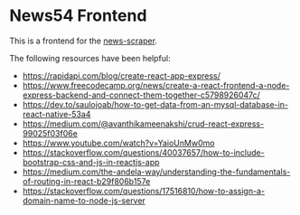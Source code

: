 # News54 Frontend

This is a frontend for the [news-scraper](https://github.com/zacfinger/news-scraper).

The following resources have been helpful:
* https://rapidapi.com/blog/create-react-app-express/
* https://www.freecodecamp.org/news/create-a-react-frontend-a-node-express-backend-and-connect-them-together-c5798926047c/
* https://dev.to/saulojoab/how-to-get-data-from-an-mysql-database-in-react-native-53a4
* https://medium.com/@avanthikameenakshi/crud-react-express-99025f03f06e
* https://www.youtube.com/watch?v=YaioUnMw0mo
* https://stackoverflow.com/questions/40037657/how-to-include-bootstrap-css-and-js-in-reactjs-app
* https://medium.com/the-andela-way/understanding-the-fundamentals-of-routing-in-react-b29f806b157e
* https://stackoverflow.com/questions/17516810/how-to-assign-a-domain-name-to-node-js-server

